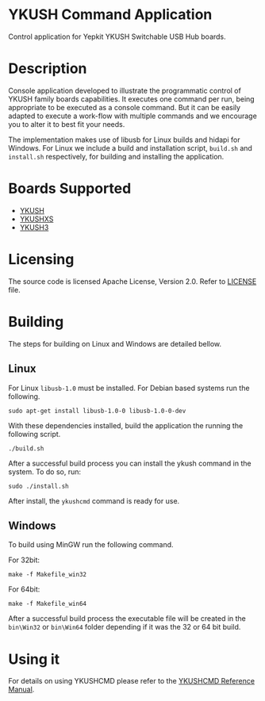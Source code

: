 # YKUSH Command Application


Control application for Yepkit YKUSH Switchable USB Hub boards.


Description
===========

Console application developed to illustrate the programmatic control of YKUSH family boards capabilities.
It executes one command per run, being appropriate to be executed as a console command.
But it can be easily adapted to execute a work-flow with multiple commands and we encourage you to alter it to best fit your needs.

The implementation makes use of libusb for Linux builds and hidapi for Windows.
For Linux we include a build and installation script, `build.sh` and `install.sh` respectively, for building and installing the application. 


Boards Supported
================
- [YKUSH](https://www.yepkit.com/products/ykush)
- [YKUSHXS](https://www.yepkit.com/product/300115/YKUSHXS)
- [YKUSH3](https://www.yepkit.com/product/300110/YKUSH3)


Licensing
=========

The source code is licensed Apache License, Version 2.0. 
Refer to [LICENSE](LICENSE.md) file.


Building
========

The steps for building on Linux and Windows are detailed bellow.


Linux
-----

For Linux `libusb-1.0` must be installed. For Debian based systems run the following.
```
sudo apt-get install libusb-1.0-0 libusb-1.0-0-dev
```
With these dependencies installed, build the application the running the following script.
```
./build.sh
```

After a successful build process you can install the ykush command in the system. To do so, run:
```
sudo ./install.sh
```

After install, the `ykushcmd` command is ready for use.



Windows
-------

To build using MinGW run the following command.

For 32bit:
```
make -f Makefile_win32
```

For 64bit:
```
make -f Makefile_win64
```

After a successful build process the executable file will be created in the `bin\Win32` or `bin\Win64` folder depending if it was the 32 or 64 bit build.



Using it
========

For details on using YKUSHCMD please refer to the [YKUSHCMD Reference Manual](https://www.yepkit.com/product/300115/YKUSHXS).











